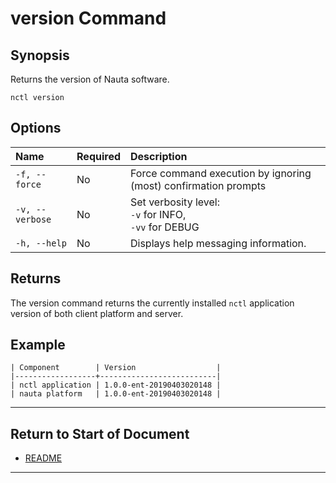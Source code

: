 # version Command

## Synopsis

Returns the version of Nauta software.  

`nctl version`

## Options

| Name | Required | Description | 
|:--- |:--- |:--- |
|`-f, --force`| No | Force command execution by ignoring (most) confirmation prompts |
|`-v, --verbose`| No | Set verbosity level: <br>`-v` for INFO, <br>`-vv` for DEBUG |
|`-h, --help` | No | Displays help messaging information. |
 

## Returns

The version command returns the currently installed `nctl` application version of both client platform and server.  

## Example

```
| Component        | Version                  |
|------------------+--------------------------|
| nctl application | 1.0.0-ent-20190403020148 |
| nauta platform   | 1.0.0-ent-20190403020148 |

```


----------------------

## Return to Start of Document

* [README](../README.md)
----------------------
